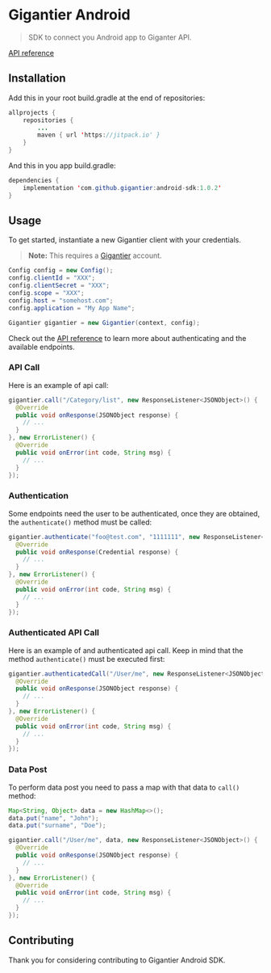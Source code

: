 # Gigantier Android

> SDK to connect you Android app to Giganter API.

[API reference](https://docs.gigantier.com/?android)

## Installation

Add this in your root build.gradle at the end of repositories:

```java
allprojects {
    repositories {
	    ...
        maven { url 'https://jitpack.io' }
    }
}
```

And this in you app build.gradle:
```java
dependencies {
    implementation 'com.github.gigantier:android-sdk:1.0.2'
}
```

## Usage

To get started, instantiate a new Gigantier client with your credentials.

> **Note:** This requires a [Gigantier](http://gigantier.com) account.

```java
Config config = new Config();
config.clientId = "XXX";
config.clientSecret = "XXX";
config.scope = "XXX";
config.host = "somehost.com";
config.application = "My App Name";

Gigantier gigantier = new Gigantier(context, config);
```

Check out the [API reference](https://docs.gigantier.com/?android) to learn more about authenticating and the available endpoints.

### API Call

Here is an example of api call:

```java
gigantier.call("/Category/list", new ResponseListener<JSONObject>() {
  @Override
  public void onResponse(JSONObject response) {
    // ...
  }
}, new ErrorListener() {
  @Override
  public void onError(int code, String msg) {
    // ...
  }
});
```

### Authentication

Some endpoints need the user to be authenticated, once they are obtained, the ```authenticate()``` method must be called:

```java
gigantier.authenticate("foo@test.com", "1111111", new ResponseListener<Credential>() {
  @Override
  public void onResponse(Credential response) {
    // ...
  }
}, new ErrorListener() {
  @Override
  public void onError(int code, String msg) {
    // ...
  }
});
```

### Authenticated API Call

Here is an example of and authenticated api call. Keep in mind that the method ```authenticate()``` must be executed first:

```java
gigantier.authenticatedCall("/User/me", new ResponseListener<JSONObject>() {
  @Override
  public void onResponse(JSONObject response) {
    // ...
  }
}, new ErrorListener() {
  @Override
  public void onError(int code, String msg) {
    // ...
  }
});
```

### Data Post

To perform data post you need to pass a map with that data to ```call()``` method:

```java
Map<String, Object> data = new HashMap<>();
data.put("name", "John");
data.put("surname", "Doe");

gigantier.call("/User/me", data, new ResponseListener<JSONObject>() {
  @Override
  public void onResponse(JSONObject response) {
    // ...
  }
}, new ErrorListener() {
  @Override
  public void onError(int code, String msg) {
    // ...
  }
});
```

## Contributing

Thank you for considering contributing to Gigantier Android SDK.
